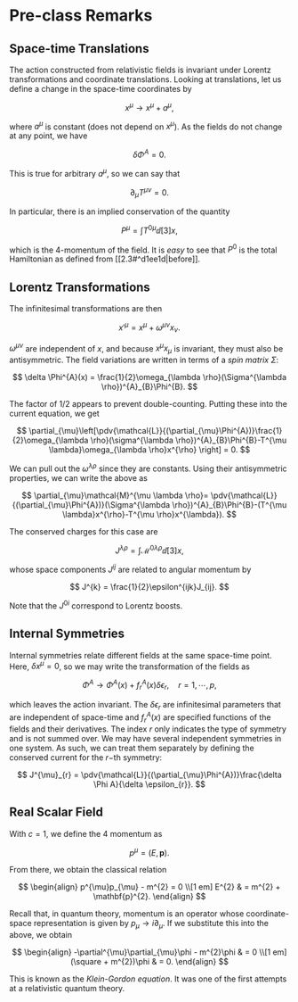 # Pre-class Remarks

## Space-time Translations

The action constructed from relativistic fields is invariant under Lorentz transformations and coordinate translations. Looking at translations, let us define a change in the space-time coordinates by

$$
x^{\mu} \to x^{\mu} + a^{\mu},
$$

where $a^{\mu}$ is constant (does not depend on $x^{\mu}$). As the fields do not change at any point, we have

$$
\delta \Phi^{A} = 0.
$$

This is true for arbitrary $a^{\mu}$, so we can say that

$$
\partial_{\mu}T^{\mu \nu} = 0.
$$

In particular, there is an implied conservation of the quantity

$$
P^{\mu} = \int T^{0 \mu}\dd[3]{x},
$$

which is the 4-momentum of the field. It is *easy* to see that $P^{0}$ is the total Hamiltonian as defined from [[2.3#^d1ee1d|before]].

## Lorentz Transformations

The infinitesimal transformations are then

$$
x'^{\mu} = x^{\mu} + \omega^{\mu \nu}x_{\nu}.
$$

$\omega^{\mu \nu}$ are independent of $x$, and because $x^{\mu}x_{\mu}$ is invariant, they must also be antisymmetric. The field variations are written in terms of a *spin matrix* $\Sigma$:

$$
\delta \Phi^{A}(x) = \frac{1}{2}\omega_{\lambda \rho}(\Sigma^{\lambda \rho})^{A}_{B}\Phi^{B}.
$$

The factor of $1/2$ appears to prevent double-counting. Putting these into the current equation, we get

$$
\partial_{\mu}\left[\pdv{\mathcal{L}}{(\partial_{\mu}\Phi^{A})}\frac{1}{2}\omega_{\lambda \rho}(\sigma^{\lambda \rho})^{A}_{B}\Phi^{B}-T^{\mu \lambda}\omega_{\lambda \rho}x^{\rho} \right] = 0.
$$

We can pull out the $\omega^{\lambda \rho}$ since they are constants. Using their antisymmetric properties, we can write the above as

$$
\partial_{\mu}\mathcal{M}^{\mu \lambda \rho}= \pdv{\mathcal{L}}{(\partial_{\mu}\Phi^{A})}(\Sigma^{\lambda \rho})^{A}_{B}\Phi^{B}-(T^{\mu \lambda}x^{\rho}-T^{\mu \rho}x^{\lambda}).
$$

The conserved charges for this case are

$$
J^{\lambda \rho} = \int \mathcal{M}^{0 \lambda \rho}\dd[3]{x},
$$

whose space components $J^{ij}$ are related to angular momentum by

$$
J^{k} = \frac{1}{2}\epsilon^{ijk}J_{ij}.
$$

Note that the $J^{0i}$ correspond to Lorentz boosts.

## Internal Symmetries

Internal symmetries relate different fields at the same space-time point. Here, $\delta x^{\mu}= 0$, so we may write the transformation of the fields as

$$
\Phi^{A} \to \Phi^{A}(x) + f_{r}^{A}(x)\delta \epsilon_{r}, \quad r = 1, \cdots, p,
$$

which leaves the action invariant. The $\delta \epsilon_{r}$ are infinitesimal parameters that are independent of space-time and $f^{A}_{r}(x)$ are specified functions of the fields and their derivatives. The index $r$ only indicates the type of symmetry and is not summed over. We may have several independent symmetries in one system. As such, we can treat them separately by defining the conserved current for the $r-$th symmetry:

$$
J^{\mu}_{r} = \pdv{\mathcal{L}}{(\partial_{\mu}\Phi^{A})}\frac{\delta \Phi A}{\delta \epsilon_{r}}.
$$

## Real Scalar Field

With $c = 1$, we define the 4 momentum as

$$
p^{\mu} = (E, \mathbf{p}).
$$

From there, we obtain the classical relation

$$
\begin{align}
p^{\mu}p_{\mu} - m^{2} = 0 \\[1 em]
E^{2} & = m^{2} + \mathbf{p}^{2}.
\end{align}
$$

Recall that, in quantum theory, momentum is an operator whose coordinate-space representation is given by $p_{\mu} \to i \partial_{\mu}$. If we substitute this into the above, we obtain

$$
\begin{align}
-\partial^{\mu}\partial_{\mu}\phi - m^{2}\phi & = 0 \\[1 em]
(\square + m^{2})\phi & = 0.
\end{align}
$$

This is known as the *Klein-Gordon equation*. It was one of the first attempts at a relativistic quantum theory.